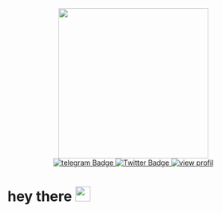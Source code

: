 <div id="header" align="center">
  <img src="https://media1.giphy.com/media/WFZvB7VIXBgiz3oDXE/giphy.gif?cid=6c09b952lc9qbi9eynquegwikashjxvjvjktb0q1unyfh3b1&ep=v1_internal_gif_by_id&rid=giphy.gif&ct=s" width="300"/>
</div>

<div id="badges" align="center">
  <a href="https://t.me/OneNov02">
    <img src="https://img.shields.io/badge/telegram-blue?style=for-the-badge&logo=linkedin&logoColor=white" alt="telegram Badge"/>
  </a>
  <a href="https://x.com/Surya021292">
    <img src="https://img.shields.io/badge/Twitter-blue?style=for-the-badge&logo=twitter&logoColor=white" alt="Twitter Badge"/>
    <img src="https://komarev.com/ghpvc/?username=OneNov0209&style=flat-square&color=blue" alt="view profil"/>
  </a>
</div>


<h1>
  hey there
  <img src="https://media1.giphy.com/media/hvRJCLFzcasrR4ia7z/giphy.gif?cid=6c09b9520sx50mlvyq9jkh3l5rke3sp5r3vm0h6lsvu496mn&ep=v1_internal_gif_by_id&rid=giphy.gif&ct=s" width="30px"/>
</h1>
